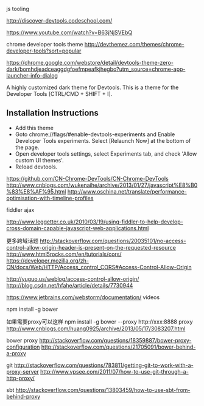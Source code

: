 js tooling

http://discover-devtools.codeschool.com/

https://www.youtube.com/watch?v=B63jNjSVEbQ

chrome developer tools theme
http://devthemez.com/themes/chrome-developer-tools?sort=popular

https://chrome.google.com/webstore/detail/devtools-theme-zero-dark/bomhdjeadceaggdgfoefmpeafkjhegbo?utm_source=chrome-app-launcher-info-dialog


A highly customized dark theme for Devtools.
This is a theme for the Developer Tools [CTRL/CMD + SHIFT + I].

Installation Instructions
---------------------------------------------------------
- Add this theme
- Goto chrome://flags/#enable-devtools-experiments and Enable Developer Tools experiments. Select [Relaunch Now] at the bottom of the page.
- Open developer tools settings, select Experiments tab, and check 'Allow custom UI themes'.
- Reload devtools.

https://github.com/CN-Chrome-DevTools/CN-Chrome-DevTools
http://www.cnblogs.com/wukenaihe/archive/2013/01/27/javascript%E8%B0%83%E8%AF%95.html
http://www.oschina.net/translate/performance-optimisation-with-timeline-profiles






fiddler ajax

http://www.leggetter.co.uk/2010/03/19/using-fiddler-to-help-develop-cross-domain-capable-javascript-web-applications.html

更多跨域话题
http://stackoverflow.com/questions/20035101/no-access-control-allow-origin-header-is-present-on-the-requested-resource
http://www.html5rocks.com/en/tutorials/cors/
https://developer.mozilla.org/zh-CN/docs/Web/HTTP/Access_control_CORS#Access-Control-Allow-Origin

http://yuguo.us/weblog/access-control-allow-origin/
http://blog.csdn.net/hfahe/article/details/7730944




https://www.jetbrains.com/webstorm/documentation/
videos









npm install -g bower

如果需要proxy可以这样
npm install -g bower --proxy http://xxx:8888
proxy
http://www.cnblogs.com/huang0925/archive/2013/05/17/3083207.html

bower proxy
http://stackoverflow.com/questions/18359887/bower-proxy-configuration
http://stackoverflow.com/questions/21705091/bower-behind-a-proxy




git
http://stackoverflow.com/questions/783811/getting-git-to-work-with-a-proxy-server
http://www.vpsee.com/2011/07/how-to-use-git-through-a-http-proxy/

sbt
http://stackoverflow.com/questions/13803459/how-to-use-sbt-from-behind-proxy




